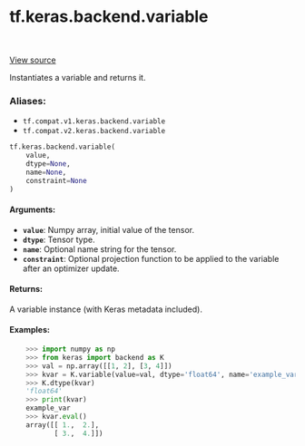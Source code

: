 <div itemscope itemtype="http://developers.google.com/ReferenceObject">
<meta itemprop="name" content="tf.keras.backend.variable" />
<meta itemprop="path" content="Stable" />
</div>

# tf.keras.backend.variable

<!-- Insert buttons -->

<table class="tfo-notebook-buttons tfo-api" align="left">
</table>

<a target="_blank" href="/code/stable/tensorflow/python/keras/backend.py">View source</a>



<!-- Start diff -->
Instantiates a variable and returns it.

### Aliases:

* `tf.compat.v1.keras.backend.variable`
* `tf.compat.v2.keras.backend.variable`


``` python
tf.keras.backend.variable(
    value,
    dtype=None,
    name=None,
    constraint=None
)
```



<!-- Placeholder for "Used in" -->


#### Arguments:


* <b>`value`</b>: Numpy array, initial value of the tensor.
* <b>`dtype`</b>: Tensor type.
* <b>`name`</b>: Optional name string for the tensor.
* <b>`constraint`</b>: Optional projection function to be
    applied to the variable after an optimizer update.


#### Returns:

A variable instance (with Keras metadata included).



#### Examples:


```python
    >>> import numpy as np
    >>> from keras import backend as K
    >>> val = np.array([[1, 2], [3, 4]])
    >>> kvar = K.variable(value=val, dtype='float64', name='example_var')
    >>> K.dtype(kvar)
    'float64'
    >>> print(kvar)
    example_var
    >>> kvar.eval()
    array([[ 1.,  2.],
           [ 3.,  4.]])
```
